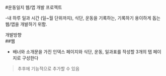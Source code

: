 #운동일지 웹/앱 개발 프로젝트

-내 하루 일과 시간 (일~월 단위까지), 식단, 운동을 기록하는, 기록하기 용이하게 돕는 웹/앱을 개발하기 위함.

개발방향  
 ##웹
  - 배너와 소개문을 가진 인덱스 페이지와 식단, 운동, 일과표를 작성할 3개의 탭 페이지로 구성한다
  > 추후에 기능적으로 추가할 수 있음
